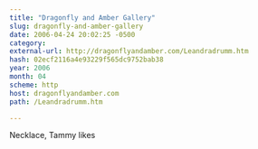 ```yaml
---
title: "Dragonfly and Amber Gallery"
slug: dragonfly-and-amber-gallery
date: 2006-04-24 20:02:25 -0500
category: 
external-url: http://dragonflyandamber.com/Leandradrumm.htm
hash: 02ecf2116a4e93229f565dc9752bab38
year: 2006
month: 04
scheme: http
host: dragonflyandamber.com
path: /Leandradrumm.htm

---
```


Necklace, Tammy likes
